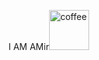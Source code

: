 I AM AMir<a href="https://emoji.gg/emoji/84531-coffee"><img src="https://cdn3.emoji.gg/emojis/84531-coffee.png" width="64px" height="64px" alt="coffee"></a>
